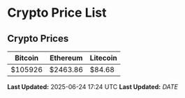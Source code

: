 # Crypto Price List

## Crypto Prices
| Bitcoin | Ethereum | Litecoin |
| ------- | -------- | -------- |
| $105926 | $2463.86 | $84.68 |
**Last Updated:** 2025-06-24 17:24 UTC
**Last Updated:** $DATE$
